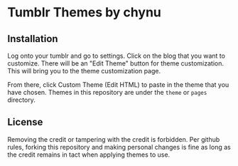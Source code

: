 # Tumblr Themes by chynu

## Installation
Log onto your tumblr and go to settings. Click on the blog that you want to customize. There will be an "Edit Theme" button for theme customization. This will bring you to the theme customization page.

From there, click Custom Theme (Edit HTML) to paste in the theme that you have chosen. Themes in this repository are under the `theme` or `pages` directory.

## License
Removing the credit or tampering with the credit is forbidden. Per github rules, forking this repository and making personal changes is fine as long as the credit remains in tact when applying themes to use.
